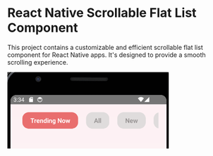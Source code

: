 # React Native Scrollable Flat List Component

This project contains a customizable and efficient scrollable flat list component for React Native apps. It's designed to provide a smooth scrolling experience.

![Scrollable flat list component](./assets/scrollableflatlist.png)

